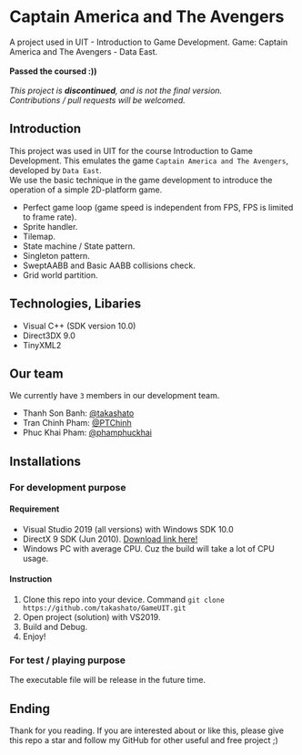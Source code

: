 # Captain America and The Avengers
A project used in UIT - Introduction to Game Development. Game: Captain America and The Avengers - Data East.\
\
**Passed the coursed :))**\
\
*This project is **discontinued**, and is not the final version.\
Contributions / pull requests will be welcomed.*
## Introduction
This project was used in UIT for the course Introduction to Game Development. This emulates the game `Captain America and The Avengers`, developed by `Data East`.\
We use the basic technique in the game development to introduce the operation of a simple 2D-platform game.
- Perfect game loop (game speed is independent from FPS, FPS is limited to frame rate).
- Sprite handler.
- Tilemap.
- State machine / State pattern.
- Singleton pattern.
- SweptAABB and Basic AABB collisions check.
- Grid world partition.
## Technologies, Libaries
- Visual C++ (SDK version 10.0)
- Direct3DX 9.0
- TinyXML2
## Our team
We currently have `3` members in our development team.
- Thanh Son Banh: [@takashato](//github.com/takashato)
- Tran Chinh Pham: [@PTChinh](//github.com/PTChinh)
- Phuc Khai Pham: [@phamphuckhai](//github.com/phamphuckhai)
## Installations
### For development purpose
#### Requirement
- Visual Studio 2019 (all versions) with Windows SDK 10.0
- DirectX 9 SDK (Jun 2010). [Download link here!](https://www.microsoft.com/en-us/download/details.aspx?id=6812)
- Windows PC with average CPU. Cuz the build will take a lot of CPU usage.
#### Instruction
1. Clone this repo into your device. Command `git clone https://github.com/takashato/GameUIT.git`
2. Open project (solution) with VS2019.
3. Build and Debug.
4. Enjoy!
### For test / playing purpose
The executable file will be release in the future time.
## Ending
Thank for you reading. If you are interested about or like this, please give this repo a star and follow my GitHub for other useful and free project ;)
